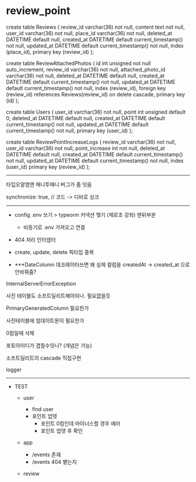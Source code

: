 # review_point

create table Reviews (
review_id varchar(36) not null,
content text not null,
user_id varchar(36) not null,
place_id varchar(36) not null,
deleted_at DATETIME default null,
created_at DATETIME default current_timestamp() not null,
updated_at DATETIME default current_timestamp() not null,
index (place_id),
primary key (review_id)
);

create table ReviewAttachedPhotos (
id int unsigned not null auto_increment,
review_id varchar(36) not null,
attached_photo_id varchar(36) not null,
deleted_at DATETIME default null,
created_at DATETIME default current_timestamp() not null,
updated_at DATETIME default current_timestamp() not null,
index (review_id),
foreign key (review_id) references Reviews(review_id) on delete cascade,
primary key (id)
);

create table Users (
user_id varchar(36) not null,
point int unsigned default 0,
deleted_at DATETIME default null,
created_at DATETIME default current_timestamp() not null,
updated_at DATETIME default current_timestamp() not null,
primary key (user_id)
);

create table ReviewPointIncreaseLogs (
review_id varchar(36) not null,
user_id varchar(36) not null,
point_increase int not null,
deleted_at DATETIME default null,
created_at DATETIME default current_timestamp() not null,
updated_at DATETIME default current_timestamp() not null,
index (user_id)
primary key (review_id)
);

---

타입오알엠엔 매니투매니 버그가 좀 잇음

synchronize: true, // 코드 -> 디비로 싱크

---

- config .env 쓰기 > typeorm 커넥션 맺기 (제로초 강좌) 맨뒤부분

  - 비동기로 .env 가져오고 연결

- 404 처리 인터셉터

- create, update, delete 픽타입 중복

- \*\*\*DateColumn 데코레이터쓰면 왜 실제 컬럼을 createdAt -> created_at 으로 안바꿔줌?

InternalServerErrorException

사진 테이블도 소프트딜리트해야되나.
필요없을듯

PrimaryGeneratedColumn 필요한가

사진테이블에 엄데이트문이 필요한가

0점일때 삭제

포토아이디가 겹칠수잇나? (개념은 가능)

소프트딜리트의 cascade 직접구현

logger

---

- TEST

  - user

    - find user
    - 포인트 업뎃
      - 포인트 0점인데 마이너스할 경우 에러
      - 포인트 업뎃 후 확인

  - app

    - /events 존재
    - /events 404 뱉는지

  - review
